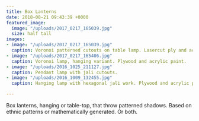 ```yaml
---
title: Box Lanterns
date: 2018-08-21 09:43:39 +0000
featured_image:
  image: "/uploads/2017_0217_165039.jpg"
  size: half tall
images:
- image: "/uploads/2017_0217_165039.jpg"
  caption: Voronoi patterned cutouts on table lamp. Lasercut ply and acrylic paint.
- image: "/uploads/2017_0217_165406.jpg"
  caption: Voronoi lamp, hanging variant. Plywood and acrylic paint.
- image: "/uploads/2016_1025_211127.jpg"
  caption: Pendant lamp with jali cutouts.
- image: "/uploads/2016_1009_132455.jpg"
  caption: Hanging lamp with hexagonal jali work. Plywood and acrylic paint.

---
```

Box lanterns, hanging or table-top, that throw patterned shadows. Based on ethnic patterns or mathematically generated. Or both.